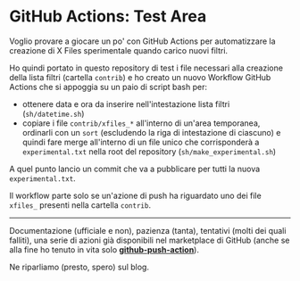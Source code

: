 # GitHub Actions: Test Area
Voglio provare a giocare un po' con GitHub Actions per automatizzare la creazione di X Files sperimentale quando carico nuovi filtri.

Ho quindi portato in questo repository di test i file necessari alla creazione della lista filtri (cartella `contrib`) e ho creato un nuovo Workflow GitHub Actions che si appoggia su un paio di script bash per:

- ottenere data e ora da inserire nell'intestazione lista filtri (`sh/datetime.sh`)
- copiare i file `contrib/xfiles_*` all'interno di un'area temporanea, ordinarli con un `sort` (escludendo la riga di intestazione di ciascuno) e quindi fare merge all'interno di un file unico che corrisponderà a `experimental.txt` nella root del repository (`sh/make_experimental.sh`)

A quel punto lancio un commit che va a pubblicare per tutti la nuova `experimental.txt`.

Il workflow parte solo se un'azione di push ha riguardato uno dei file `xfiles_` presenti nella cartella `contrib`.

------

Documentazione (ufficiale e non), pazienza (tanta), tentativi (molti dei quali falliti), una serie di azioni già disponibili nel marketplace di GitHub (anche se alla fine ho tenuto in vita solo **[github-push-action](https://github.com/ad-m/github-push-action)**).

Ne riparliamo (presto, spero) sul blog.